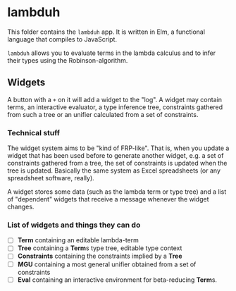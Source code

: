 # lambduh

This folder contains the `lambduh` app.
It is written in Elm, a functional language that compiles to JavaScript.

`lambduh` allows you to evaluate terms in the lambda calculus and to infer their types using the Robinson-algorithm.

## Widgets

A button with a `+` on it will add a widget to the "log".
A widget may contain terms, an interactive evaluator, a type inference tree, constraints gathered from such a tree or an unifier calculated from a set of constraints.

### Technical stuff

The widget system aims to be "kind of FRP-like".
That is, when you update a widget that has been used before to generate another widget, e.g. a set of constraints gathered from a tree, the set of constraints is updated when the tree is updated.
Basically the same system as Excel spreadsheets (or any spreadsheet software, really).

A widget stores some data (such as the lambda term or type tree) and a list of "dependent" widgets that receive a message whenever the widget changes.

### List of widgets and things they can do

- [ ] **Term** containing an editable lambda-term
- [ ] **Tree** containing a **Term**s type tree, editable type context
- [ ] **Constraints** containing the constraints implied by a **Tree**
- [ ] **MGU** containing a most general unifier obtained from a set of constraints
- [ ] **Eval** containing an interactive environment for beta-reducing **Term**s.
